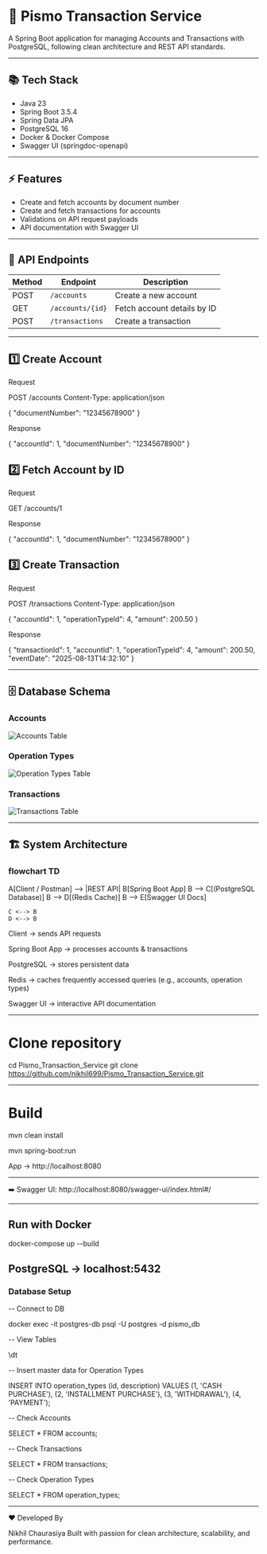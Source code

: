 # 🚀 Pismo Transaction Service

A Spring Boot application for managing Accounts and Transactions with PostgreSQL, following clean architecture and REST API standards.


---

## 📚 Tech Stack

- Java 23
- Spring Boot 3.5.4
- Spring Data JPA
- PostgreSQL 16
- Docker & Docker Compose
- Swagger UI (springdoc-openapi)

---

## ⚡ Features

- Create and fetch accounts by document number
- Create and fetch transactions for accounts
- Validations on API request payloads
- API documentation with Swagger UI

---

## 🔗 API Endpoints

| Method | Endpoint                     | Description                      |
|--------|------------------------------|----------------------------------|
| POST   | `/accounts`                   | Create a new account            |
| GET    | `/accounts/{id}`              | Fetch account details by ID     |
| POST   | `/transactions`               | Create a transaction            |






---



## 1️⃣ Create Account

Request

POST /accounts
Content-Type: application/json

{
"documentNumber": "12345678900"
}


Response

{
"accountId": 1,
"documentNumber": "12345678900"
}

## 2️⃣ Fetch Account by ID

Request

GET /accounts/1


Response

{
"accountId": 1,
"documentNumber": "12345678900"
}

## 3️⃣ Create Transaction

Request

POST /transactions
Content-Type: application/json

{
"accountId": 1,
"operationTypeId": 4,
"amount": 200.50
}


Response

{
"transactionId": 1,
"accountId": 1,
"operationTypeId": 4,
"amount": 200.50,
"eventDate": "2025-08-13T14:32:10"
}



---



## 🗄 Database Schema


### Accounts
![Accounts Table](images/accounts.png)

### Operation Types
![Operation Types Table](images/operation_type.png)

### Transactions
![Transactions Table](images/transaction.png)



---


## 🏗 System Architecture
### flowchart TD
A[Client / Postman] --> |REST API| B[Spring Boot App]
B --> C[(PostgreSQL Database)]
B --> D[(Redis Cache)]
B --> E[Swagger UI Docs]

    C <--> B
    D <--> B


Client → sends API requests

Spring Boot App → processes accounts & transactions

PostgreSQL → stores persistent data

Redis → caches frequently accessed queries (e.g., accounts, operation types)

Swagger UI → interactive API documentation




---



# Clone repository
cd Pismo_Transaction_Service
git clone https://github.com/nikhil699/Pismo_Transaction_Service.git



---

# Build
mvn clean install

mvn spring-boot:run

App → http://localhost:8080



---


➡️ Swagger UI:
http://localhost:8080/swagger-ui/index.html#/



---


## Run with Docker
docker-compose up --build


## PostgreSQL → localhost:5432

### Database Setup

-- Connect to DB

docker exec -it postgres-db psql -U postgres -d pismo_db

-- View Tables

\dt

-- Insert master data for Operation Types

INSERT INTO operation_types (id, description) VALUES
(1, 'CASH PURCHASE'),
(2, 'INSTALLMENT PURCHASE'),
(3, 'WITHDRAWAL'),
(4, 'PAYMENT');

-- Check Accounts

SELECT * FROM accounts;

-- Check Transactions

SELECT * FROM transactions;

-- Check Operation Types

SELECT * FROM operation_types;


---




❤️ Developed By

Nikhil Chaurasiya
Built with passion for clean architecture, scalability, and performance.